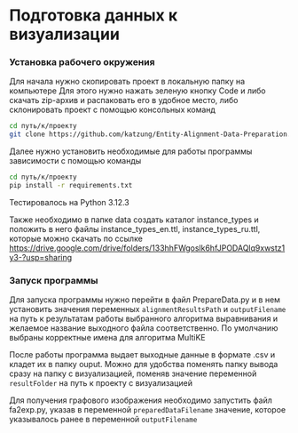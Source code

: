 # Подготовка данных к визуализации

### Установка рабочего окружения

Для начала нужно скопировать проект в локальную папку на компьютере
Для этого нужно нажать зеленую кнопку Code и либо скачать zip-архив и распаковать его в удобное место, либо склонировать проект с помощью консольных команд
```bash
cd путь/к/проекту
git clone https://github.com/katzung/Entity-Alignment-Data-Preparation.git`
```

Далее нужно установить необходимые для работы программы зависимости с помощью команды
```bash
cd путь/к/проекту
pip install -r requirements.txt
```
Тестировалось на Python 3.12.3

Также необходимо в папке data создать каталог instance_types и положить в него файлы instance_types_en.ttl, instance_types_ru.ttl, которые можно скачать по ссылке
https://drive.google.com/drive/folders/133hhFWgoslk6hfJPODAQlq9xwstz1y3-?usp=sharing

### Запуск программы

Для запуска программы нужно перейти в файл PrepareData.py и в нем установить значения переменных `alignmentResultsPath` и `outputFilename` на путь к результатам работы выбранного алгоритма выравнивания и желаемое название выходного файла соответственно. По умолчанию выбраны корректные имена для алгоритма MultiKE

После работы программа выдает выходные данные в формате .csv и кладет их в папку ouput. Можно для удобства поменять папку вывода сразу на папку с визуализацией, поменяв значение переменной `resultFolder` на путь к проекту с визуализацией

Для получения графового изображения необходимо запустить файл fa2exp.py, указав в переменной `preparedDataFilename` значение, которое указывалось ранее в переменной `outputFilename`